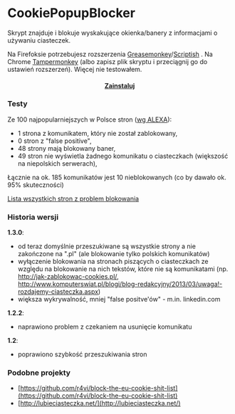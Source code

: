 CookiePopupBlocker
==================

Skrypt znajduje i blokuje wyskakujące okienka/banery z informacjami o używaniu ciasteczek.

Na Firefoksie potrzebujesz rozszerzenia [Greasemonkey](https://addons.mozilla.org/firefox/addon/greasemonkey/)/[Scriptish](https://addons.mozilla.org/firefox/addon/scriptish/) [](https://docs.google.com/spreadsheet/ccc?key=0AgtalLhlHdWqdEljOTBWa2JhMmF2ei1ZZWxmVU5IZFE&usp=sharing).
Na Chrome [Tampermonkey](https://chrome.google.com/webstore/detail/tampermonkey/dhdgffkkebhmkfjojejmpbldmpobfkfo) (albo zapisz plik skryptu i przeciągnij go do ustawień rozszerzeń). Więcej nie testowałem.

#### [<div align="center">Zainstaluj</div>](http://goo.gl/FMexU) ####


### Testy ###
Ze 100 najpopularniejszych w Polsce stron ([wg ALEXA](http://e-spec.pl/najpoularniejsze-polskie-strony-www)):

 - 1 strona z komunikatem, który nie został zablokowany,
 - 0 stron z "false positive",
 - 48 strony mają blokowany baner,
 - 49 stron nie wyświetla żadnego komunikatu o ciasteczkach (większość na niepolskich serwerach),

Łącznie na ok. 185 komunikatów jest 10 nieblokowanych (co by dawało ok. 95% skuteczności)

[Lista wszystkich stron z problem blokowania](https://github.com/piotrex/CookiePopupBlocker/blob/master/tests.md)

### Historia wersji ###

**1.3.0**:<br>

- od teraz domyślnie przeszukiwane są wszystkie strony a nie zakończone na ".pl" (ale blokowanie tylko polskich komunikatów)
- wyłączenie blokowania na stronach piszących o ciasteczkach ze względu na blokowanie na nich tekstów, które nie są komunikatami (np. http://jak-zablokowac-cookies.pl/, http://www.komputerswiat.pl/blogi/blog-redakcyjny/2013/03/uwaga!-rozdajemy-ciasteczka.aspx)
- większa wykrywalność, mniej "false positve'ów" - m.in. linkedin.com

**1.2.2**:<br>

- naprawiono problem z czekaniem na usunięcie komunikatu

**1.2**:<br>

- poprawiono szybkość przeszukiwania stron
 

### Podobne projekty ###
- [https://github.com/r4vi/block-the-eu-cookie-shit-list](https://github.com/r4vi/block-the-eu-cookie-shit-list)
- [http://lubieciasteczka.net/](http://lubieciasteczka.net/)


